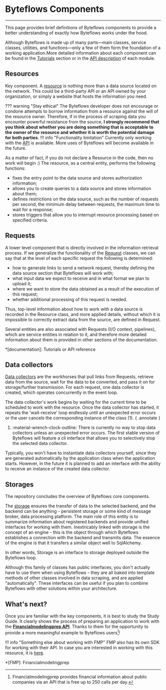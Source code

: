 # **Byteflows Components**

---

This page provides brief definitions of Byteflows components to provide a better understanding of exactly how Byteflows works under the hood.

Although Byteflows is made up of many parts—main classes, service classes, utilities, and functions—only a few of them form the foundation of a working application.More detailed information about each component can be found in the [Tutorials](../about/tutorial/step_1.md) section or in the [API description](../api/about_section.md#api-section-start) of each module.

## **Resources**

Key component. A [resource](../api/api_resources.md#implementations) is nothing more than a data source located on the network. This could be a third-party API or an API owned by your organization, or simply a website that hosts the information you need.

??? warning "Stay ethical"
    The Byteflows developer does not encourage or condone attempts to borrow information from a resource against the will of the resource owner. Therefore, if in the process of scraping data you encounter powerful resistance from the source, **I strongly recommend that you think about whether you are doing something that is acceptable to the owner of the resource and whether it is worth the potential damage for both parties**.
!!! info "Functionality limitation"
    Currently only working with the [API](../api/api_resources.md#working-with-api) is available. More uses of Byteflows will become available in the future.

As a matter of fact, if you do not declare a Resource in the code, then no work will begin :) The resource, as a central entity, performs the following functions:

- fixes the entry point to the data source and stores authorization information;
- allows you to create queries to a data source and stores information about them;
- defines restrictions on the data source, such as the number of requests per second, the minimum delay between requests, the maximum time to wait for a response;
- stores triggers that allow you to interrupt resource processing based on specified criteria.

## **Requests**

A lower level component that is directly involved in the information retrieval process. If we generalize the functionality of the [Request](../api/api_resources.md#implementations) classes, we can say that at the level of each specific request the following is determined:

- how to generate links to send a network request, thereby defining the data source section that Byteflows will work with;
- what input data we expect to receive and in what format we plan to upload it;
- where we want to store the data obtained as a result of the execution of this request;
- whether additional processing of this request is needed.

Thus, top-level information about how to work with a data source is recorded in the Resource class, and more applied details, without which it is impossible to correctly extract data from the source, are defined in Request.

Several entities are also associated with Requests (I/O context, pipelines), which are service entities in relation to it, and therefore more detailed information about them is provided in other sections of the documentation.

*[documentation]: Tutorials or API reference

## **Data collectors**

[Data collectors](../api/api_data_collectors.md#implementations) are the workhorses that pull links from Requests, retrieve data from the source, wait for the data to be converted, and pass it on for storage/further transmission. For each request, one data collector is created, which operates concurrently in the event loop.

The data collector's work begins by waiting for the current time to be scheduled to work with the resource. Once the data collector has started, it repeats the 'wait-receive' loop endlessly until an unexpected error occurs or the user cancels the corresponding instance of the class (1).
{ .annotate }

1. :material-wrench-clock-outline: There is currently no way to stop data collectors unless an unexpected error occurs. The first stable version of Byteflows will feature a cli interface that allows you to selectively stop the selected data collector.

Typically, you won't have to instantiate data collectors yourself, since they are generated automatically by the application class when the application starts. However, in the future it is planned to add an interface with the ability to receive an instance of the created data collector.

## **Storages**

The repository concludes the overview of Byteflows core components.

The [storage](../api/blob_storage.md#implementations) ensures the transfer of data to the selected backend, and the backend can be anything - persistent storage or some kind of message broker, data processing platform. The main role of this entity is to summarize information about registered backends and provide unified interfaces for working with them. Inextricably linked with storage is the concept of an engine - this is the object through which Byteflows establishes a connection with the backend and transmits data. The essence of the engine is that it transfers a similar object well to SqlAlchemy.

In other words, Storage is an interface to storage deployed outside the Byteflows loop.

Although this family of classes has public interfaces, you don't actually have to use them when using Byteflows - they are all baked into template methods of other classes involved in data scraping, and are applied "automatically". These interfaces can be useful if you plan to combine Byteflows with other solutions within your architecture.

## **What's next?**

Once you are familiar with the key components, it is best to study the Study Guide. It clearly shows the process of preparing an application to work with the **[Financialmodelingprep API](https://site.financialmodelingprep.com/)**. Thanks to them for the opportunity to provide a more meaningful example to Byteflows users[^1]!

!!! info "Something else about working with FMP"
    FMP also has its own SDK for working with their API. In case you are interested in working with this resource, it is [here](https://pypi.org/project/fmpsdk/).

*[FMP]: Financialmodelingprep

[^1]: Financialmodelingprep provides financial information about public companies via an API that is free up to 250 calls per day.
